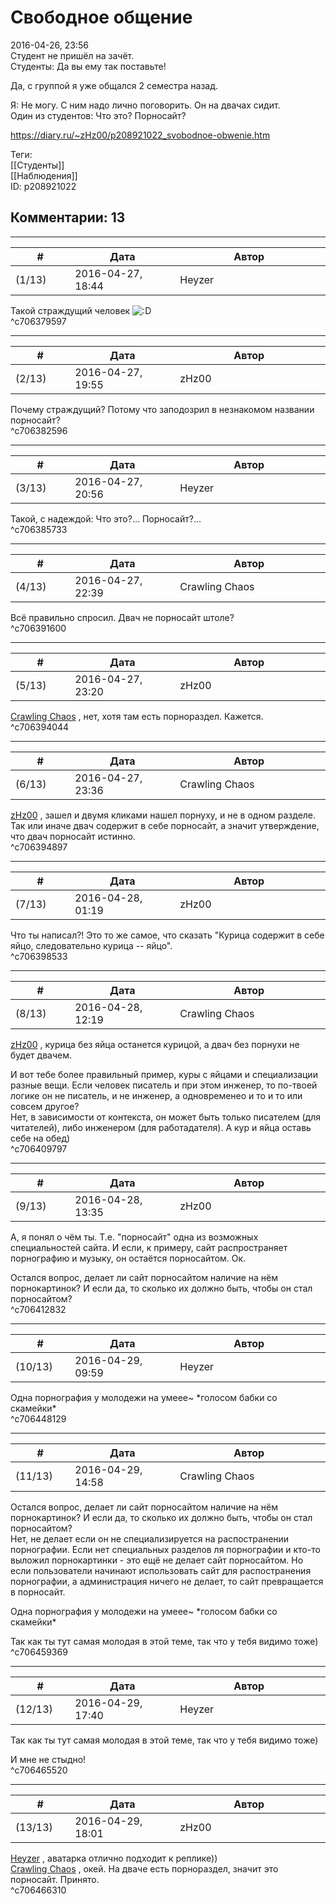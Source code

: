 Свободное общение
=================

  
2016-04-26, 23:56  
 Студент не пришёл на зачёт.   
 Студенты: Да вы ему так поставьте!   
   
 Да, с группой я уже общался 2 семестра назад.   
   
 Я: Не могу. С ним надо лично поговорить. Он на двачах сидит.   
 Один из студентов: Что это? Порносайт?   
  
<https://diary.ru/~zHz00/p208921022_svobodnoe-obwenie.htm>  
  
Теги:  
[[Студенты]]  
[[Наблюдения]]  
ID: p208921022  


Комментарии: 13
---------------

  


---



|         #         |              Дата              |                     Автор                     |           ID           |
| --- | --- | --- | --- |
| (1/13) | 2016-04-27, 18:44 | Heyzer | c706379597 |

  
 Такой страждущий человек ![:D](http://static.diary.ru/picture/1131.gif)   
 ^c706379597

---



|         #         |              Дата              |                     Автор                     |           ID           |
| --- | --- | --- | --- |
| (2/13) | 2016-04-27, 19:55 | zHz00 | c706382596 |

  
 Почему страждущий? Потому что заподозрил в незнакомом названии порносайт?   
 ^c706382596

---



|         #         |              Дата              |                     Автор                     |           ID           |
| --- | --- | --- | --- |
| (3/13) | 2016-04-27, 20:56 | Heyzer | c706385733 |

  
 Такой, с надеждой: Что это?... Порносайт?...   
 ^c706385733

---



|         #         |              Дата              |                     Автор                     |           ID           |
| --- | --- | --- | --- |
| (4/13) | 2016-04-27, 22:39 | Crawling Chaos | c706391600 |

  
 Всё правильно спросил. Двач не порносайт штоле?   
 ^c706391600

---



|         #         |              Дата              |                     Автор                     |           ID           |
| --- | --- | --- | --- |
| (5/13) | 2016-04-27, 23:20 | zHz00 | c706394044 |

  
  [Crawling Chaos](http://degozaru.diary.ru "de gozaru")  , нет, хотя там есть порнораздел. Кажется.   
 ^c706394044

---



|         #         |              Дата              |                     Автор                     |           ID           |
| --- | --- | --- | --- |
| (6/13) | 2016-04-27, 23:36 | Crawling Chaos | c706394897 |

  
  [zHz00](https://zHz00.diary.ru "Untitled")  , зашел и двумя кликами нашел порнуху, и не в одном разделе. Так или иначе двач содержит в себе порносайт, а значит утверждение, что двач порносайт истинно.   
 ^c706394897

---



|         #         |              Дата              |                     Автор                     |           ID           |
| --- | --- | --- | --- |
| (7/13) | 2016-04-28, 01:19 | zHz00 | c706398533 |

  
 Что ты написал?! Это то же самое, что сказать "Курица содержит в себе яйцо, следовательно курица -- яйцо".   
 ^c706398533

---



|         #         |              Дата              |                     Автор                     |           ID           |
| --- | --- | --- | --- |
| (8/13) | 2016-04-28, 12:19 | Crawling Chaos | c706409797 |

  
  [zHz00](https://zHz00.diary.ru "Untitled")  , курица без яйца останется курицой, а двач без порнухи не будет двачем.   
   
 И вот тебе более правильный пример, куры с яйцами и специализации разные вещи. Если человек писатель и при этом инженер, то по-твоей логике он не писатель, и не инженер, а одновременео и то и то или совсем другое?   
 Нет, в зависимости от контекста, он может быть только писателем (для читателей), либо инженером (для работадателя). А кур и яйца оставь себе на обед)   
 ^c706409797

---



|         #         |              Дата              |                     Автор                     |           ID           |
| --- | --- | --- | --- |
| (9/13) | 2016-04-28, 13:35 | zHz00 | c706412832 |

  
 А, я понял о чём ты. Т.е. "порносайт" одна из возможных специальностей сайта. И если, к примеру, сайт распространяет порнографию и музыку, он остаётся порносайтом. Ок.   
   
 Остался вопрос, делает ли сайт порносайтом наличие на нём порнокартинок? И если да, то сколько их должно быть, чтобы он стал порносайтом?   
 ^c706412832

---



|         #         |              Дата              |                     Автор                     |           ID           |
| --- | --- | --- | --- |
| (10/13) | 2016-04-29, 09:59 | Heyzer | c706448129 |

  
 Одна порнография у молодежи на умеее~ \*голосом бабки со скамейки\*   
 ^c706448129

---



|         #         |              Дата              |                     Автор                     |           ID           |
| --- | --- | --- | --- |
| (11/13) | 2016-04-29, 14:58 | Crawling Chaos | c706459369 |

  
  Остался вопрос, делает ли сайт порносайтом наличие на нём порнокартинок? И если да, то сколько их должно быть, чтобы он стал порносайтом?    
 Нет, не делает если он не специализируется на распостранении порнографии. Если нет специальных разделов ля порнографии и кто-то выложил порнокартинки - это ещё не делает сайт порносайтом. Но если пользователи начинают использовать сайт для распостранения порнографии, а администрация ничего не делает, то сайт превращается в порносайт.   
   
  Одна порнография у молодежи на умеее~ \*голосом бабки со скамейки\*   
    
 Так как ты тут самая молодая в этой теме, так что у тебя видимо тоже)   
 ^c706459369

---



|         #         |              Дата              |                     Автор                     |           ID           |
| --- | --- | --- | --- |
| (12/13) | 2016-04-29, 17:40 | Heyzer | c706465520 |

  
  Так как ты тут самая молодая в этой теме, так что у тебя видимо тоже)    
   
 И мне не стыдно!   
 ^c706465520

---



|         #         |              Дата              |                     Автор                     |           ID           |
| --- | --- | --- | --- |
| (13/13) | 2016-04-29, 18:01 | zHz00 | c706466310 |

  
  [Heyzer](http://heyzero.diary.ru "Doctor Online")  , аватарка отлично подходит к реплике))   
  [Crawling Chaos](http://degozaru.diary.ru "de gozaru")  , окей. На дваче есть порнораздел, значит это порносайт. Принято.   
 ^c706466310